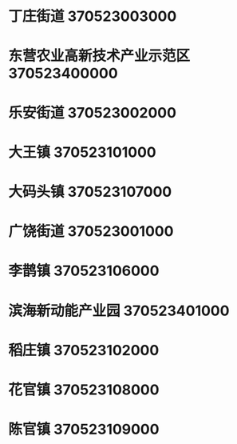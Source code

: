 # 丁庄街道 370523003000
# 东营农业高新技术产业示范区 370523400000
# 乐安街道 370523002000
# 大王镇 370523101000
# 大码头镇 370523107000
# 广饶街道 370523001000
# 李鹊镇 370523106000
# 滨海新动能产业园 370523401000
# 稻庄镇 370523102000
# 花官镇 370523108000
# 陈官镇 370523109000

